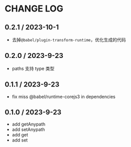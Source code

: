 # CHANGE LOG

## 0.2.1 / 2023-10-1

- 去掉`@babel/plugin-transform-runtime`，优化生成的代码

## 0.2.0 / 2023-9-23

- paths 支持 type 类型

## 0.1.1 / 2023-9-23

- fix miss @babel/runtime-corejs3 in dependencies

## 0.1.0 / 2023-9-23

- add getAnypath
- add setAnypath
- add get
- add set

